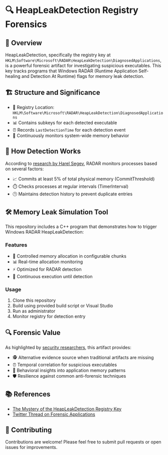 # 🔍 HeapLeakDetection Registry Forensics

## 🎯 Overview
HeapLeakDetection, specifically the registry key at `HKLM\Software\Microsoft\RADAR\HeapLeakDetection\DiagnosedApplications`, is a powerful forensic artifact for investigating suspicious executables. This key tracks programs that Windows RADAR (Runtime Application Self-healing and Detection At Runtime) flags for memory leak detection.

## 🏗️ Structure and Significance
- 📝 Registry Location: `HKLM\Software\Microsoft\RADAR\HeapLeakDetection\DiagnosedApplications`
- 📊 Contains subkeys for each detected executable
- ⏰ Records `LastDetectionTime` for each detection event
- 🔄 Continuously monitors system-wide memory behavior

## 🔬 How Detection Works
According to [research by Harel Segev](https://harelsegev.github.io/posts/the-mystery-of-the-heapleakdetection-registry-key/), RADAR monitors processes based on several factors:
- 📈 Commits at least 5% of total physical memory (CommitThreshold)
- ⏱️ Checks processes at regular intervals (TimerInterval)
- 🕒 Maintains detection history to prevent duplicate entries

## 🛠️ Memory Leak Simulation Tool
This repository includes a C++ program that demonstrates how to trigger Windows RADAR HeapLeakDetection:

### Features
- 💾 Controlled memory allocation in configurable chunks
- 📊 Real-time allocation monitoring
- ⚡ Optimized for RADAR detection
- 🔄 Continuous execution until detection

### Usage
1. Clone this repository
2. Build using provided build script or Visual Studio
3. Run as administrator
4. Monitor registry for detection entry

## 🔍 Forensic Value
As highlighted by [security researchers](https://x.com/samaritan_o/status/1848743680384889031), this artifact provides:
- 🕵️ Alternative evidence source when traditional artifacts are missing
- ⏰ Temporal correlation for suspicious executables
- 🧪 Behavioral insights into application memory patterns
- 🛡️ Resilience against common anti-forensic techniques

## 📚 References
- [The Mystery of the HeapLeakDetection Registry Key](https://harelsegev.github.io/posts/the-mystery-of-the-heapleakdetection-registry-key/)
- [Twitter Thread on Forensic Applications](https://x.com/samaritan_o/status/1848743680384889031)

## 🤝 Contributing
Contributions are welcome! Please feel free to submit pull requests or open issues for improvements.